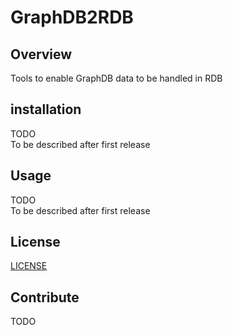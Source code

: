 # GraphDB2RDB

## Overview

Tools to enable GraphDB data to be handled in RDB

## installation

TODO  
To be described after first release

## Usage

TODO  
To be described after first release

## License

[LICENSE](LICENSE)

## Contribute

TODO
